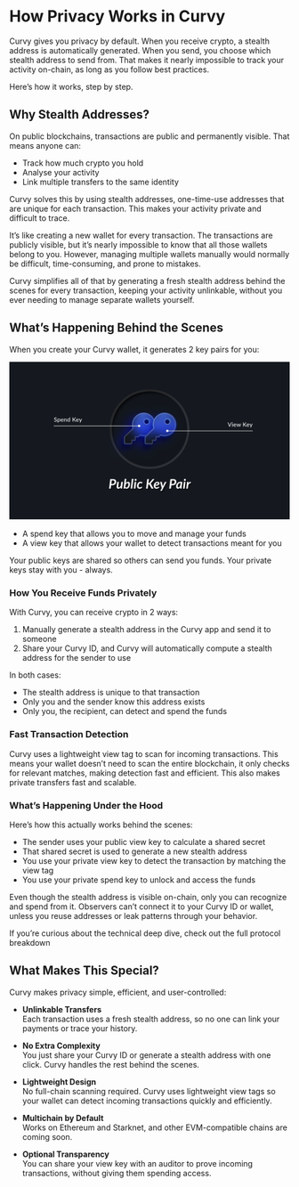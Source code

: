 # How Privacy Works in Curvy

Curvy gives you privacy by default. When you receive crypto, a stealth address is automatically generated. When you send, you choose which stealth address to send from. That makes it nearly impossible to track your activity on-chain, as long as you follow best practices.

Here’s how it works, step by step. 

## Why Stealth Addresses?

On public blockchains, transactions are public and permanently visible. That means anyone can:

- Track how much crypto you hold
- Analyse your activity
- Link multiple transfers to the same identity

Curvy solves this by using stealth addresses, one-time-use addresses that are unique for each transaction. This makes your activity private and difficult to trace.

It’s like creating a new wallet for every transaction. The transactions are publicly visible, but it’s nearly impossible to know that all those wallets belong to you. However, managing multiple wallets manually would normally be difficult, time-consuming, and prone to mistakes.

Curvy simplifies all of that by generating a fresh stealth address behind the scenes for every transaction, keeping your activity unlinkable, without you ever needing to manage separate wallets yourself.

## What’s Happening Behind the Scenes

When you create your Curvy wallet, it generates 2 key pairs for you:

![Public Key Pair](./public/images/public_key_pair.png)

- A spend key that allows you to move and manage your funds
- A view key that allows your wallet to detect transactions meant for you

Your public keys are shared so others can send you funds. Your private keys stay with you - always.

### How You Receive Funds Privately

With Curvy, you can receive crypto in 2 ways:

1. Manually generate a stealth address in the Curvy app and send it to someone  
2. Share your Curvy ID, and Curvy will automatically compute a stealth address for the sender to use

In both cases:

- The stealth address is unique to that transaction  
- Only you and the sender know this address exists  
- Only you, the recipient, can detect and spend the funds

### Fast Transaction Detection

Curvy uses a lightweight view tag to scan for incoming transactions. This means your wallet doesn’t need to scan the entire blockchain, it only checks for relevant matches, making detection fast and efficient. This also makes private transfers fast and scalable.

### What’s Happening Under the Hood

Here’s how this actually works behind the scenes:

- The sender uses your public view key to calculate a shared secret  
- That shared secret is used to generate a new stealth address  
- You use your private view key to detect the transaction by matching the view tag  
- You use your private spend key to unlock and access the funds

Even though the stealth address is visible on-chain, only you can recognize and spend from it. Observers can’t connect it to your Curvy ID or wallet, unless you reuse addresses or leak patterns through your behavior.

If you’re curious about the technical deep dive, check out the full protocol breakdown

## What Makes This Special?

Curvy makes privacy simple, efficient, and user-controlled:

- **Unlinkable Transfers**  
  Each transaction uses a fresh stealth address, so no one can link your payments or trace your history.

- **No Extra Complexity**  
  You just share your Curvy ID or generate a stealth address with one click. Curvy handles the rest behind the scenes.

- **Lightweight Design**  
  No full-chain scanning required. Curvy uses lightweight view tags so your wallet can detect incoming transactions quickly and efficiently.

- **Multichain by Default**  
  Works on Ethereum and Starknet, and other EVM-compatible chains are coming soon.

- **Optional Transparency**  
  You can share your view key with an auditor to prove incoming transactions, without giving them spending access.
